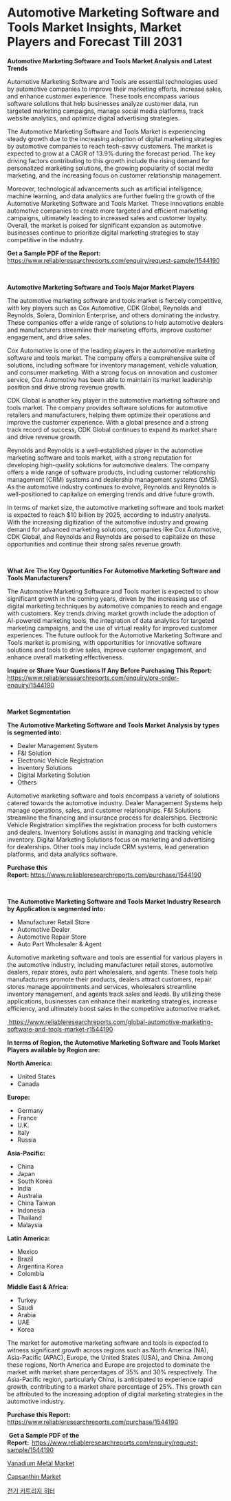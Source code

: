 <p><h1>Automotive Marketing Software and Tools Market Insights, Market Players and Forecast Till 2031</h1></p><p><strong>Automotive Marketing Software and Tools Market Analysis and Latest Trends</strong></p>
<p><p>Automotive Marketing Software and Tools are essential technologies used by automotive companies to improve their marketing efforts, increase sales, and enhance customer experience. These tools encompass various software solutions that help businesses analyze customer data, run targeted marketing campaigns, manage social media platforms, track website analytics, and optimize digital advertising strategies.</p><p>The Automotive Marketing Software and Tools Market is experiencing steady growth due to the increasing adoption of digital marketing strategies by automotive companies to reach tech-savvy customers. The market is expected to grow at a CAGR of 13.9% during the forecast period. The key driving factors contributing to this growth include the rising demand for personalized marketing solutions, the growing popularity of social media marketing, and the increasing focus on customer relationship management.</p><p>Moreover, technological advancements such as artificial intelligence, machine learning, and data analytics are further fueling the growth of the Automotive Marketing Software and Tools Market. These innovations enable automotive companies to create more targeted and efficient marketing campaigns, ultimately leading to increased sales and customer loyalty. Overall, the market is poised for significant expansion as automotive businesses continue to prioritize digital marketing strategies to stay competitive in the industry.</p></p>
<p><strong>Get a Sample PDF of the Report:&nbsp;</strong> <a href="https://www.reliableresearchreports.com/enquiry/request-sample/1544190">https://www.reliableresearchreports.com/enquiry/request-sample/1544190</a></p>
<p>&nbsp;</p>
<p><strong>Automotive Marketing Software and Tools Major Market Players</strong></p>
<p><p>The automotive marketing software and tools market is fiercely competitive, with key players such as Cox Automotive, CDK Global, Reynolds and Reynolds, Solera, Dominion Enterprise, and others dominating the industry. These companies offer a wide range of solutions to help automotive dealers and manufacturers streamline their marketing efforts, improve customer engagement, and drive sales.</p><p>Cox Automotive is one of the leading players in the automotive marketing software and tools market. The company offers a comprehensive suite of solutions, including software for inventory management, vehicle valuation, and consumer marketing. With a strong focus on innovation and customer service, Cox Automotive has been able to maintain its market leadership position and drive strong revenue growth.</p><p>CDK Global is another key player in the automotive marketing software and tools market. The company provides software solutions for automotive retailers and manufacturers, helping them optimize their operations and improve the customer experience. With a global presence and a strong track record of success, CDK Global continues to expand its market share and drive revenue growth.</p><p>Reynolds and Reynolds is a well-established player in the automotive marketing software and tools market, with a strong reputation for developing high-quality solutions for automotive dealers. The company offers a wide range of software products, including customer relationship management (CRM) systems and dealership management systems (DMS). As the automotive industry continues to evolve, Reynolds and Reynolds is well-positioned to capitalize on emerging trends and drive future growth.</p><p>In terms of market size, the automotive marketing software and tools market is expected to reach $10 billion by 2025, according to industry analysts. With the increasing digitization of the automotive industry and growing demand for advanced marketing solutions, companies like Cox Automotive, CDK Global, and Reynolds and Reynolds are poised to capitalize on these opportunities and continue their strong sales revenue growth.</p></p>
<p>&nbsp;</p>
<p><strong>What Are The Key Opportunities For Automotive Marketing Software and Tools Manufacturers?</strong></p>
<p><p>The Automotive Marketing Software and Tools market is expected to show significant growth in the coming years, driven by the increasing use of digital marketing techniques by automotive companies to reach and engage with customers. Key trends driving market growth include the adoption of AI-powered marketing tools, the integration of data analytics for targeted marketing campaigns, and the use of virtual reality for improved customer experiences. The future outlook for the Automotive Marketing Software and Tools market is promising, with opportunities for innovative software solutions and tools to drive sales, improve customer engagement, and enhance overall marketing effectiveness.</p></p>
<p><strong>Inquire or Share Your Questions If Any Before Purchasing This Report:</strong> <a href="https://www.reliableresearchreports.com/enquiry/pre-order-enquiry/1544190">https://www.reliableresearchreports.com/enquiry/pre-order-enquiry/1544190</a></p>
<p>&nbsp;</p>
<p><strong>Market Segmentation</strong></p>
<p><strong>The Automotive Marketing Software and Tools Market Analysis by types is segmented into:</strong></p>
<p><ul><li>Dealer Management System</li><li>F&I Solution</li><li>Electronic Vehicle Registration</li><li>Inventory Solutions</li><li>Digital Marketing Solution</li><li>Others</li></ul></p>
<p><p>Automotive marketing software and tools encompass a variety of solutions catered towards the automotive industry. Dealer Management Systems help manage operations, sales, and customer relationships. F&I Solutions streamline the financing and insurance process for dealerships. Electronic Vehicle Registration simplifies the registration process for both customers and dealers. Inventory Solutions assist in managing and tracking vehicle inventory. Digital Marketing Solutions focus on marketing and advertising for dealerships. Other tools may include CRM systems, lead generation platforms, and data analytics software.</p></p>
<p><strong>Purchase this Report:&nbsp;</strong><a href="https://www.reliableresearchreports.com/purchase/1544190">https://www.reliableresearchreports.com/purchase/1544190</a></p>
<p>&nbsp;</p>
<p><strong>The Automotive Marketing Software and Tools Market Industry Research by Application is segmented into:</strong></p>
<p><ul><li>Manufacturer Retail Store</li><li>Automotive Dealer</li><li>Automotive Repair Store</li><li>Auto Part Wholesaler & Agent</li></ul></p>
<p><p>Automotive marketing software and tools are essential for various players in the automotive industry, including manufacturer retail stores, automotive dealers, repair stores, auto part wholesalers, and agents. These tools help manufacturers promote their products, dealers attract customers, repair stores manage appointments and services, wholesalers streamline inventory management, and agents track sales and leads. By utilizing these applications, businesses can enhance their marketing strategies, increase efficiency, and ultimately boost sales in the competitive automotive market.</p></p>
<p><a href="https://www.reliableresearchreports.com/global-automotive-marketing-software-and-tools-market-r1544190">&nbsp;https://www.reliableresearchreports.com/global-automotive-marketing-software-and-tools-market-r1544190</a></p>
<p><strong>In terms of Region, the Automotive Marketing Software and Tools Market Players available by Region are:</strong></p>
<p>
    <p> <strong> North America: </strong>
        <ul>
            <li>United States</li>
            <li>Canada</li>
        </ul>
        </p> 
    <p> <strong> Europe: </strong>
        <ul>
            <li>Germany</li>
            <li>France</li>
            <li>U.K.</li>
            <li>Italy</li>
            <li>Russia</li>
        </ul>
        </p> 
    <p> <strong> Asia-Pacific: </strong>
        <ul>
            <li>China</li>
            <li>Japan</li>
            <li>South Korea</li>
            <li>India</li>
            <li>Australia</li>
            <li>China Taiwan</li>
            <li>Indonesia</li>
            <li>Thailand</li>
            <li>Malaysia</li>
        </ul>
        </p> 
    <p> <strong> Latin America: </strong>
        <ul>
            <li>Mexico</li>
            <li>Brazil</li>
            <li>Argentina Korea</li>
            <li>Colombia</li>
        </ul>
        </p> 
    <p> <strong> Middle East & Africa: </strong>
        <ul>
            <li>Turkey</li>
            <li>Saudi</li>
            <li>Arabia</li>
            <li>UAE</li>
            <li>Korea</li>
        </ul>
    </p>
    </p>
<p><p>The market for automotive marketing software and tools is expected to witness significant growth across regions such as North America (NA), Asia-Pacific (APAC), Europe, the United States (USA), and China. Among these regions, North America and Europe are projected to dominate the market with market share percentages of 35% and 30% respectively. The Asia-Pacific region, particularly China, is anticipated to experience rapid growth, contributing to a market share percentage of 25%. This growth can be attributed to the increasing adoption of digital marketing strategies in the automotive industry.</p></p>
<p><strong>Purchase this Report: </strong><a href="https://www.reliableresearchreports.com/purchase/1544190">https://www.reliableresearchreports.com/purchase/1544190</a></p>
<p>&nbsp;<strong>Get a Sample PDF of the Report:&nbsp;&nbsp;</strong><a href="https://www.reliableresearchreports.com/enquiry/request-sample/1544190">https://www.reliableresearchreports.com/enquiry/request-sample/1544190</a></p>
<p><strong></strong></p>
<p><p><a href="https://www.linkedin.com/pulse/vanadium-metal-market-size-growth-segmentation-regional-country-8okdf?trackingId=iyyxLo5BFybb4dNBe52qfg%3D%3D">Vanadium Metal Market</a></p><p><a href="https://www.linkedin.com/pulse/capsanthin-market-research-report-reveals-latest-trends-opportunities-mexhe?trackingId=xeXY32llPWY4Jus3tK9WdA%3D%3D">Capsanthin Market</a></p><p><a href="https://github.com/OwenHamiytll568745/Market-Research-Report-List-1/blob/main/977240761229.md">전기 카트리지 히터</a></p></p>